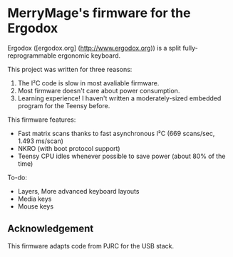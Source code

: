 # MerryMage's firmware for the Ergodox

Ergodox ([ergodox.org] (http://www.ergodox.org)) is a split fully-reprogrammable ergonomic keyboard.

This project was written for three reasons:

1. The I&sup2;C code is slow in most avaliable firmware.
2. Most firmware doesn't care about power consumption.
3. Learning experience! I haven't written a moderately-sized embedded program for the Teensy before.

This firmware features:

* Fast matrix scans thanks to fast asynchronous I&sup2;C (669 scans/sec, 1.493 ms/scan)
* NKRO (with boot protocol support)
* Teensy CPU idles whenever possible to save power (about 80% of the time)

To-do:

* Layers, More advanced keyboard layouts
* Media keys
* Mouse keys

## Acknowledgement

This firmware adapts code from PJRC for the USB stack.